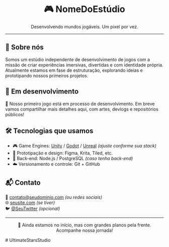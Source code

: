<h1 align="center">🎮 NomeDoEstúdio</h1>
<p align="center">Desenvolvendo mundos jogáveis. Um pixel por vez.</p>

---

## 🧠 Sobre nós

Somos um estúdio independente de desenvolvimento de jogos com a missão de criar experiências imersivas, divertidas e com identidade própria. Atualmente estamos em fase de estruturação, explorando ideias e prototipando nossos primeiros projetos.

## 🚧 Em desenvolvimento

🎯 Nosso primeiro jogo está em processo de desenvolvimento. Em breve vamos compartilhar mais detalhes aqui, com artes, devlogs e repositórios públicos!

## 🛠️ Tecnologias que usamos

- 🎮 Game Engines: [Unity](https://unity.com/) / [Godot](https://godotengine.org/) / [Unreal](https://unrealengine.com/) *(ajuste conforme sua stack)*
- 🧪 Prototipação e design: Figma, Krita, Tiled, etc.
- 🧾 Back-end: Node.js / PostgreSQL *(caso tenha back-end)*
- ☁️ Versionamento e controle: Git + GitHub

## 📬 Contato

📧 contato@seudominio.com *(ou redes sociais)*  
🌐 [seusite.com](https://seusite.com) *(se tiver)*  
🐦 [@SeuTwitter](https://twitter.com/SeuTwitter) *(opcional)*

---

<p align="center">🚀 Ainda estamos no início, mas com grandes planos pela frente. Acompanhe nossa jornada!</p>
# UltimateStarsStudio
